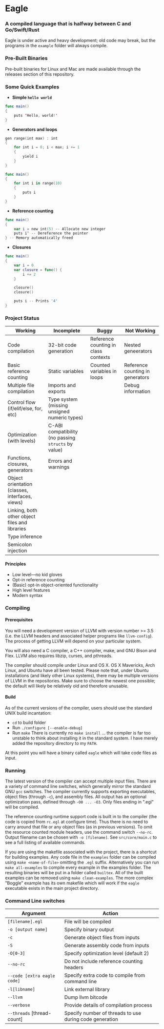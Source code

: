 # Eagle
### A compiled language that is halfway between C and Go/Swift/Rust

Eagle is under active and heavy development; old code may break, but the programs in the `example` folder
will always compile.

### Pre-Built Binaries

Pre-built binaries for Linux and Mac are made available through the releases
section of this repository.

### Some Quick Examples

 * **Simple `hello world`**

```swift
func main()
{
    puts 'Hello, world!'
}
```

 * **Generators and loops**

```swift
gen range(int max) : int
{
    for int i = 0; i < max; i += 1
    {
        yield i
    }
}

func main()
{
    for int i in range(10)
    {
        puts i
    }
}
```
 * **Reference counting**

```swift
func main()
{
    var i = new int(5) -- Allocate new integer
    puts i^ -- Dereference the pointer
} -- Memory automatically freed
```

 * **Closures**

```swift
func main()
{
    var i = 0
    var closure = func() {
        i += 2
    }

    closure()
    closure()

    puts i -- Prints '4'
}
```

### Project Status

| Working | Incomplete | Buggy | Not Working |
| ------- | ----------- |----|----|
| Code compilation | 32-bit code generation | Reference counting in class contexts | Nested geneerators |
| Basic reference counting | Static variables | Counted variables in loops | Reference counting in generators |
| Multiple file compilation | Imports and exports | | Debug information |
| Control flow (if/elif/else, for, etc) | Type system (missing unsigned numeric types) |
| Optimization (with levels) | C-ABI compatibility (no passing `structs` by value) |
| Functions, closures, generators | Errors and warnings |
| Object orientation (classes, interfaces, views) |
| Linking, both other object files and libraries |
| Type inference |
| Semicolon injection |

#### Principles
 * Low level—no kid gloves
 * Opt-in reference counting
 * (Basic) opt-in object-oriented functionality
 * High level features
 * Modern syntax

### Compiling
#### Prerequisites
You will need a development version of LLVM with version number >= 3.5 (i.e. the LLVM headers
and associated helper programs
like `llvm-config`). The process of getting LLVM will depend on your particular system.

You will also need a C compiler, a C++ compiler, make, and GNU Bison and Flex. LLVM also requires
libzip, curses, and pthreads.

The compiler should compile under Linux and OS X. OS X Mavericks, Arch Linux, and Ubuntu have
all been tested. Please note that, under Ubuntu installations (and likely other Linux systems),
there may be multiple versions of LLVM in the repositories. Make sure to choose the newest one
possible; the default will likely be relatively old and therefore unusable.

#### Build
As of the current versions of the compiler, users should use the standard UNIX build incantation:
 * `cd` to build folder
 * Run `./configure [--enable-debug]`
 * Run `make`
There is currently no `make install` ... the compiler is far too unstable to think about installing
it in the standard system. I have merely added the repository directory to my `PATH`.

At this point you will have a binary called `eagle` which will take code files as input.

### Running
The latest version of the compiler can accept multiple input files. There are a variety of command
line switches, which generally mirror the standard GNU `gcc` switches. The compiler currently supports
exporting executables, object files (through `-c`), and assembly files. All output has an optional
optimization pass, defined through `-O0 ... -O3`. Only files ending in ".egl" will be
compiled.

The reference counting runtime support code is built in
to the compiler (the code is copied from `rc.egl` at configure time). Thus there is no need to carry
around that file or any object files (as in previous versions). To omit the resource counted module
headers, use the command switch `--no-rc`. Output filename can be chosen with `-o [filename]`.
See `src/core/main.c` to see a full listing of available commands.

If you are using the makefile associated with the project, there is a shortcut for building examples.
Any code file in the
`examples` folder can be compiled using `make <name-of-file>` omitting the `.egl` suffix.
Alternatively you can run `make all-examples` to compile every example in the examples folder. The
resulting binaries will be put in a folder called `builtex`. All of the built examples can be removed
using `make clean-examples`. The more complex "Boggle" example has its own makefile which will work if
the `eagle` executable exists in the main project directory.

### Command Line switches
| Argument | Action |
|---------|--------|
| `[filename].egl` | File will be compiled |
| `-o [output name]` | Specify binary output |
| `-c` | Generate object files from inputs |
| `-S` | Generate assembly code from inputs |
| `-O[0-3]` | Specify optimization level (default 2) |
| `--no-rc` | Do not include reference counting headers |
| `--code [extra eagle code]` | Specify extra code to compile from command line |
| `-l[libname]` | Link external library |
| `--llvm` | Dump llvm bitcode |
| `--verbose` | Provide details of compilation process |
| `--threads` [thread-count] | Specify number of threads to use during code generation |
